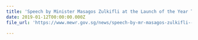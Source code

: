 ```yaml
---
title: 'Speech by Minister Masagos Zulkifli at the Launch of the Year Towards Zero Waste'
date: 2019-01-12T00:00:00.000Z
file_url: 'https://www.mewr.gov.sg/news/speech-by-mr-masagos-zulkifli--minister-for-the-environment-and-water-resources--at-the-launch-of-the-year-towards-zero-waste--on-12-january-2019--at-our-tampines-hub'

---
```


